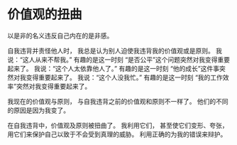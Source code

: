 # 价值观的扭曲

以是非的名义违反自己内在的是非感。

自我违背并责怪他人时，
我总是认为别人迫使我违背我的价值观或是原则。
我说：“这人从来不帮我。”
有趣的是这一时刻
“是否公平”这个问题突然对我变得重要起来了。
我说：“这个人太依靠他人了。”
有趣的是这一时刻
“他的成长”这件事突然对我变得重要起来了。
我说：“这个人没我忙。”
有趣的是这一时刻
“我的工作效率”突然对我变得重要起来了。

我现在的价值观与原则，
与自我违背之前的价值观和原则不一样了。
他们的不同的原因是因为我变了。

在自我违背中，价值观及原则被扭曲了。
我利用它们，
甚至使它们变形、夸张，
用它们来保护自己以致于不会受到真理的威胁。
利用正确的为我的错误来辩护。